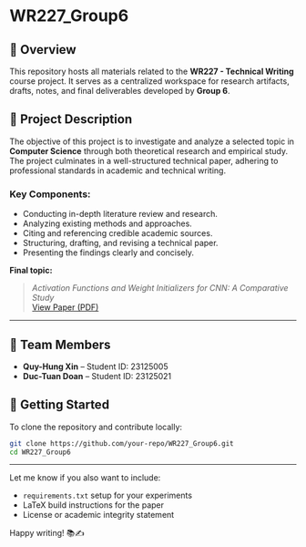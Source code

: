 # WR227_Group6

## 📄 Overview

This repository hosts all materials related to the **WR227 - Technical Writing** course project. It serves as a centralized workspace for research artifacts, drafts, notes, and final deliverables developed by **Group 6**.

## 📘 Project Description

The objective of this project is to investigate and analyze a selected topic in **Computer Science** through both theoretical research and empirical study. The project culminates in a well-structured technical paper, adhering to professional standards in academic and technical writing.

### Key Components:
- Conducting in-depth literature review and research.
- Analyzing existing methods and approaches.
- Citing and referencing credible academic sources.
- Structuring, drafting, and revising a technical paper.
- Presenting the findings clearly and concisely.

**Final topic:**  
> *Activation Functions and Weight Initializers for CNN: A Comparative Study*  
> [View Paper (PDF)](project_assigments/PA7.pdf)
---

## 👥 Team Members

- **Quy-Hung Xin** – Student ID: 23125005  
- **Duc-Tuan Doan** – Student ID: 23125021

## 🚀 Getting Started

To clone the repository and contribute locally:

```bash
git clone https://github.com/your-repo/WR227_Group6.git
cd WR227_Group6
```
---
Let me know if you also want to include:
- `requirements.txt` setup for your experiments
- LaTeX build instructions for the paper
- License or academic integrity statement

Happy writing! 📚✍️
